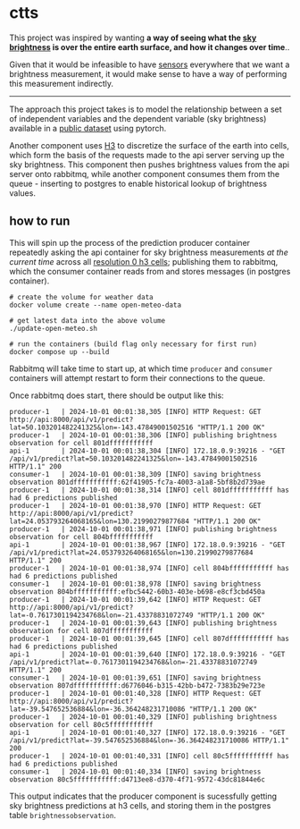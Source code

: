 # ctts

This project was inspired by wanting **a way of seeing what the
[sky brightness](https://en.wikipedia.org/wiki/Sky_brightness)
is over the entire earth surface, and how it changes over time**..

Given that it would be infeasible to have [sensors](http://unihedron.com/projects/darksky/TSL237-E32.pdf)
everywhere that we want a brightness measurement, it would make
sense to have a way of performing this measurement indirectly.

---

The approach this project takes is to model the relationship
between a set of independent variables and the dependent variable
(sky brightness) available in a [public dataset](http://www.unihedron.com/projects/darksky/database/?csv=true) using
pytorch.

Another component uses [H3](https://uber.github.io/h3-py/intro.html)
to discretize the surface of the earth into cells, which form the basis
of the requests made to the api server serving up the sky brightness.
This component then pushes brightness values from the api server onto
rabbitmq, while another component consumes them from the queue -
inserting to postgres to enable historical lookup of brightness values.

## how to run

This will spin up the process of the prediction producer container
repeatedly asking the api container for sky brightness measurements
_at the current time_ across all [resolution 0 h3 cells](https://h3geo.org/docs/core-library/restable/);
publishing them to rabbitmq, which the consumer container reads from
and stores messages (in postgres container).

```shell
# create the volume for weather data
docker volume create --name open-meteo-data

# get latest data into the above volume
./update-open-meteo.sh

# run the containers (build flag only necessary for first run)
docker compose up --build
```

Rabbitmq will take time to start up, at which time `producer` and
`consumer` containers will attempt restart to form their connections
to the queue.

Once rabbitmq does start, there should be output like this:

```log
producer-1   | 2024-10-01 00:01:38,305 [INFO] HTTP Request: GET http://api:8000/api/v1/predict?lat=50.103201482241325&lon=-143.47849001502516 "HTTP/1.1 200 OK"
producer-1   | 2024-10-01 00:01:38,306 [INFO] publishing brightness observation for cell 801dfffffffffff
api-1        | 2024-10-01 00:01:38,304 [INFO] 172.18.0.9:39216 - "GET /api/v1/predict?lat=50.103201482241325&lon=-143.47849001502516 HTTP/1.1" 200
consumer-1   | 2024-10-01 00:01:38,309 [INFO] saving brightness observation 801dfffffffffff:62f41905-fc7a-4003-a1a8-5bf8b2d739ae
producer-1   | 2024-10-01 00:01:38,314 [INFO] cell 801dfffffffffff has had 6 predictions published
producer-1   | 2024-10-01 00:01:38,970 [INFO] HTTP Request: GET http://api:8000/api/v1/predict?lat=24.053793264068165&lon=130.21990279877684 "HTTP/1.1 200 OK"
producer-1   | 2024-10-01 00:01:38,971 [INFO] publishing brightness observation for cell 804bfffffffffff
api-1        | 2024-10-01 00:01:38,967 [INFO] 172.18.0.9:39216 - "GET /api/v1/predict?lat=24.053793264068165&lon=130.21990279877684 HTTP/1.1" 200
producer-1   | 2024-10-01 00:01:38,974 [INFO] cell 804bfffffffffff has had 6 predictions published
consumer-1   | 2024-10-01 00:01:38,978 [INFO] saving brightness observation 804bfffffffffff:efbc5442-60b3-403e-b698-e8cf3cbd450a
producer-1   | 2024-10-01 00:01:39,642 [INFO] HTTP Request: GET http://api:8000/api/v1/predict?lat=-0.7617301194234768&lon=-21.43378831072749 "HTTP/1.1 200 OK"
producer-1   | 2024-10-01 00:01:39,643 [INFO] publishing brightness observation for cell 807dfffffffffff
producer-1   | 2024-10-01 00:01:39,645 [INFO] cell 807dfffffffffff has had 6 predictions published
api-1        | 2024-10-01 00:01:39,640 [INFO] 172.18.0.9:39216 - "GET /api/v1/predict?lat=-0.7617301194234768&lon=-21.43378831072749 HTTP/1.1" 200
consumer-1   | 2024-10-01 00:01:39,651 [INFO] saving brightness observation 807dfffffffffff:d6776046-b315-42bb-b472-7383b29e723e
producer-1   | 2024-10-01 00:01:40,328 [INFO] HTTP Request: GET http://api:8000/api/v1/predict?lat=-39.547652536884&lon=-36.364248231710086 "HTTP/1.1 200 OK"
producer-1   | 2024-10-01 00:01:40,329 [INFO] publishing brightness observation for cell 80c5fffffffffff
api-1        | 2024-10-01 00:01:40,327 [INFO] 172.18.0.9:39216 - "GET /api/v1/predict?lat=-39.547652536884&lon=-36.364248231710086 HTTP/1.1" 200
producer-1   | 2024-10-01 00:01:40,331 [INFO] cell 80c5fffffffffff has had 6 predictions published
consumer-1   | 2024-10-01 00:01:40,334 [INFO] saving brightness observation 80c5fffffffffff:d4713ee8-d370-4f71-9572-43dc81844e6c
```

This output indicates that the producer component is sucessfully
getting sky brightness predictions at h3 cells, and storing them
in the postgres table `brightnessobservation`.


